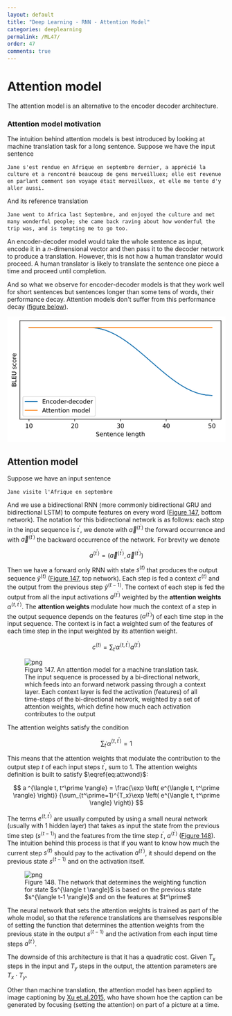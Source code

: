 ```yaml
---
layout: default
title: "Deep Learning - RNN - Attention Model"
categories: deeplearning
permalink: /ML47/
order: 47
comments: true
---
```


# Attention model 
The attention model is an alternative to the encoder decoder architecture. 

### Attention model motivation
The intuition behind attention models is best introduced by looking at machine translation task for a long sentence. Suppose we have the input sentence

```
Jane s'est rendue en Afrique en septembre dernier, a apprécié la culture et a rencontré beaucoup de gens merveilluex; elle est revenue en parlant comment son voyage était merveilluex, et elle me tente d'y aller aussi.
```

And its reference translation

```
Jane went to Africa last Septembre, and enjoyed the culture and met many wonderful people; she came back raving about how wonderful the trip was, and is tempting me to go too.
```

An encoder-decoder model would take the whole sentence as input, encode it in a $n$-dimensional vector and then pass it to the decoder network to produce a translation. However, this is not how a human translator would proceed. A human translator is likely to translate the sentence one piece a time and proceed until completion. 

And so what we observe for encoder-decoder models is that they work well for short sentences but sentences longer than some tens of words, their performance decay. Attention models don't suffer from this performance decay (<a href="fig:attentionBLEU">figure below</a>).


    
![svg](ML-47-DeepLearningRNN5_files/ML-47-DeepLearningRNN5_2_0.svg)
    


## Attention model
Suppose we have an input sentence

```
Jane visite l'Afrique en septembre
```

And we use a bidirectional RNN (more commonly bidirectional GRU and bidirectional LSTM) to compute features on every word (<a href="#fig:attentionmodel">Figure 147</a>, bottom network). The notation for this bidirectional network is as follows: each step in the input sequence is $t^\prime$,  we denote with $\overrightarrow{a}^{\langle t^\prime \rangle}$ the forward occurrence and with  $\overleftarrow{a}^{\langle t^\prime \rangle}$ the backward occurrence of the network. For brevity we denote 

$$a^{\langle t^\prime \rangle} = \left(\overrightarrow{a}^{\langle t^\prime \rangle}, \overleftarrow{a}^{\langle t^\prime \rangle} \right)$$

Then we have a forward only RNN with state $s^{\langle t \rangle}$ that produces the output sequence $\hat{y}^{\langle t \rangle}$ (<a href="#fig:attentionmodel">Figure 147</a>, top network). Each step is fed a context $c^{\langle t \rangle}$ and the output from the previous step $\hat{y}^{\langle t-1 \rangle}$. The context of each step is fed the output from all the input activations $a^{\langle t^\prime \rangle}$ weighted by the **attention weights** $\alpha^{\langle t, t^\prime \rangle}$. The **attention weights** modulate how much the context of a step in the output sequence depends on the features ($a^{\langle t^\prime \rangle}$) of each time step in the input sequence. The context is in fact a weighted sum of the features of each time step in the input weighted by its attention weight.

$$
c^{\langle t \rangle} = \sum_{t^\prime}\alpha^{\langle t, t^\prime \rangle}a^{\langle t^\prime \rangle}
$$


    

<figure id="fig:attentionmodel">
    <img src="{{site.baseurl}}/pages/ML-47-DeepLearningRNN5_files/ML-47-DeepLearningRNN5_4_0.svg" alt="png">
    <figcaption>Figure 147. An attention model for a machine translation task. The input sequence is processed by a bi-directional network, which feeds into an forward network passing through a context layer. Each context layer is fed the activation (features) of all time-steps of the bi-directional network, weighted by a set of attention weights, which define how much each activation contributes to the output</figcaption>
</figure>

The attention weights satisfy the condition

$$
\begin{equation}
\sum_{t^\prime} \alpha^{\langle t, t^\prime \rangle} = 1
\end{equation} \label{eq:attwond} \tag{4}
$$

This means that the attention weights that modulate the contribution to the output step $t$ of each input steps $t^\prime$, sum to 1. The attention weights definition is built to satisfy $\eqref{eq:attwond}$:

$$
a ^{\langle t, t^\prime \rangle} = \frac{\exp \left( e^{\langle t, t^\prime \rangle} \right)}
{\sum_{t^\prime=1}^{T_x}\exp \left( e^{\langle t, t^\prime \rangle} \right)}
$$

The terms $e^{ \langle t, t^\prime \rangle}$ are usually computed by using a small neural network (usually with 1 hidden layer) that takes as input the state from the previous time step ($s^{\langle t-1 \rangle}$) and the features from the time step $t^\prime$, $a^{\langle t^\prime \rangle}$ (<a href="#fig:attentionweightnetwork">Figure 148</a>). The intuition behind this process is that if you want to know how much the current step $s^{\langle t \rangle}$ should pay to the activation $a^{\langle t^\prime \rangle}$, it should depend on the previous state  $s^{\langle t-1 \rangle}$ and on the activation itself.


    

<figure id="fig:attentionweightnetwork">
    <img src="{{site.baseurl}}/pages/ML-47-DeepLearningRNN5_files/ML-47-DeepLearningRNN5_6_0.svg" alt="png">
    <figcaption>Figure 148. The network that determines the weighting function for state $s^{\langle t \rangle}$ is based on the previous state $s^{\langle t-1 \rangle}$  and on the features at $t^\prime$</figcaption>
</figure>

The neural network that sets the attention weights is trained as part of the whole model, so that the reference translations are themselves responsible of setting the function that determines the attention weights from the previous state in the output $s^{\langle t-1 \rangle}$ and the activation from each input time steps $a^{\langle t^\prime \rangle}$.

The downside of this architecture is that it has a quadratic cost. Given $T_x$ steps in the input and $T_y$ steps in the output, the attention parameters are $T_x \cdot T_y$.

Other than machine translation, the attention model has been applied to image captioning by [Xu et.al.2015](https://arxiv.org/pdf/1502.03044.pdf), who have shown hoe the caption can be generated by focusing (setting the attention) on part of a picture at a time.
